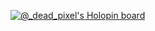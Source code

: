 [![@_dead_pixel's Holopin board](https://holopin.io/api/user/board?user=_dead_pixel)](https://holopin.io/@_dead_pixel)
